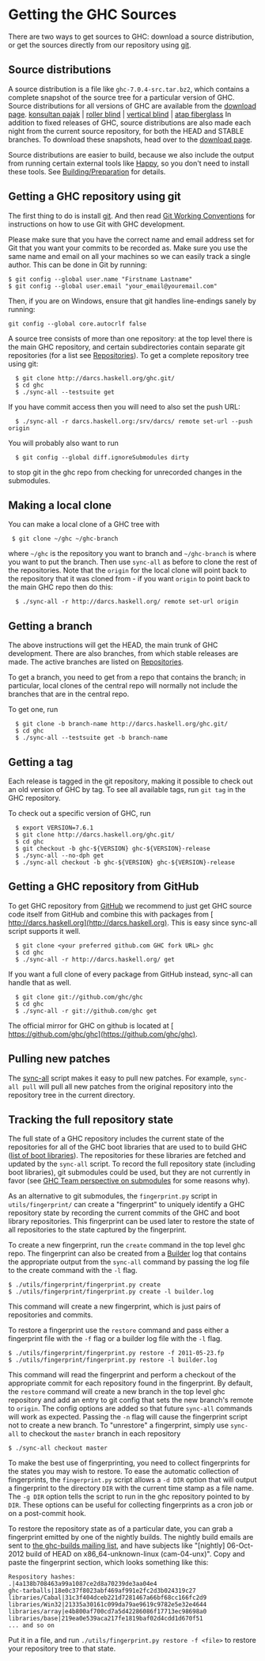 # Getting the GHC Sources



There are two ways to get sources to GHC: download a source distribution, or get the sources directly from our repository using [
git](http://git-scm.com/).


## Source distributions



A source distribution is a file like `ghc-7.0.4-src.tar.bz2`, which contains a complete snapshot of the source tree for a particular version of GHC. Source distributions for all versions of GHC are available from the [download page](http://www.haskell.org/ghc/download.html).
[
konsultan pajak](http://www.pbtaxand.com/our-services/tax-advisory-services) \| [
roller blind](http://www.tiraimodern.com/product/roller-blind) \| [
vertical blind](http://www.tiraimodern.com/product/vertical-blind) \| [
atap fiberglass](http://www.goldenfibreglass.com/product-atap-fiberglass.php)
In addition to fixed releases of GHC, source distributions are also made each night from the current source repository, for both the HEAD and STABLE branches. To download these snapshots, head over to the [download page](http://www.haskell.org/ghc/download.html).



Source distributions are easier to build, because we also include the output from running certain external tools like [
Happy](http://haskell.org/happy), so you don't need to install these tools. See [Building/Preparation](building/preparation) for details.


## Getting a GHC repository using git



The first thing to do is install [
git](http://git-scm.com/). And then read [Git Working Conventions](working-conventions/git) for instructions on how to use Git with GHC development.



Please make sure that you have the correct name and email address set for Git that you want your commits to be recorded as. Make sure you use the same name and email on all your machines so we can easily track a single author. This can be done in Git by running:


```wiki
$ git config --global user.name "Firstname Lastname"
$ git config --global user.email "your_email@youremail.com"
```


Then, if you are on Windows, ensure that git handles line-endings sanely by running:


```wiki
git config --global core.autocrlf false
```


A source tree consists of more than one repository: at the top level there is the main GHC repository, and certain subdirectories contain separate git repositories (for a list see [Repositories](repositories)). To get a complete repository tree using git:


```wiki
  $ git clone http://darcs.haskell.org/ghc.git/
  $ cd ghc
  $ ./sync-all --testsuite get
```


If you have commit access then you will need to also set the push URL:


```wiki
  $ ./sync-all -r darcs.haskell.org:/srv/darcs/ remote set-url --push origin
```


You will probably also want to run


```wiki
  $ git config --global diff.ignoreSubmodules dirty
```


to stop git in the ghc repo from checking for unrecorded changes in the submodules.


## Making a local clone



You can make a local clone of a GHC tree with


```wiki
 $ git clone ~/ghc ~/ghc-branch
```


where `~/ghc` is the repository you want to branch and `~/ghc-branch` is where you want to put the branch. Then use `sync-all` as before to clone the rest of the repositories.  Note that the `origin` for the local clone will point back to the repository that it was cloned from - if you want `origin` to point back to the main GHC repo then do this:


```wiki
  $ ./sync-all -r http://darcs.haskell.org/ remote set-url origin
```

## Getting a branch



The above instructions will get the HEAD, the main trunk of GHC development. There are also branches, from which stable releases are made. The active branches are listed on [Repositories](repositories).



To get a branch, you need to get from a repo that contains the branch; in particular, local clones of the central repo will normally not include the branches that are in the central repo.



To get one, run


```wiki
  $ git clone -b branch-name http://darcs.haskell.org/ghc.git/
  $ cd ghc
  $ ./sync-all --testsuite get -b branch-name
```

## Getting a tag



Each release is tagged in the git repository, making it possible to check out an old version of GHC by tag. To see all available tags, run `git tag` in the GHC repository.



To check out a specific version of GHC, run


```wiki
  $ export VERSION=7.6.1
  $ git clone http://darcs.haskell.org/ghc.git/
  $ cd ghc
  $ git checkout -b ghc-${VERSION} ghc-${VERSION}-release
  $ ./sync-all --no-dph get
  $ ./sync-all checkout -b ghc-${VERSION} ghc-${VERSION}-release
```

## Getting a GHC repository from GitHub



To get GHC repository from [
GitHub](http://www.github.com) we recommend to just get GHC source code itself from GitHub and combine this with packages from [
http://darcs.haskell.org](http://darcs.haskell.org). This is easy since sync-all script supports it well.


```wiki
  $ git clone <your preferred github.com GHC fork URL> ghc
  $ cd ghc
  $ ./sync-all -r http://darcs.haskell.org/ get
```


If you want a full clone of every package from GitHub instead, sync-all can handle that as well.


```wiki
  $ git clone git://github.com/ghc/ghc
  $ cd ghc
  $ ./sync-all -r git://github.com/ghc get
```


The official mirror for GHC on github is located at [
https://github.com/ghc/ghc](https://github.com/ghc/ghc).


## Pulling new patches



The [sync-all](building/sync-all) script makes it easy to pull new patches. For example, `sync-all pull` will pull all new patches from the original repository into the repository tree in the current directory.


## Tracking the full repository state



The full state of a GHC repository includes the current state of the repositories for all of the GHC boot libraries that are used to to build GHC ([list of boot libraries](repositories)). The repositories for these libraries are fetched and updated by the `sync-all` script. To record the full repository state (including boot libraries), git submodules could be used, but they are not currently in favor (see [GHC Team perspective on submodules](darcs-conversion#the-perspective-on-submodules) for some reasons why).



As an alternative to git submodules, the `fingerprint.py` script in `utils/fingerprint/` can create a "fingerprint" to uniquely identify a GHC repository state by recording the current commits of the GHC and boot library repositories. This fingerprint can be used later to restore the state of all repositories to the state captured by the fingerprint. 



To create a new fingerprint, run the `create` command in the top level ghc repo. The fingerprint can also be created from a [Builder](builder) log that contains the appropriate output from the `sync-all` command by passing the log file to the create command with the `-l` flag.


```wiki
$ ./utils/fingerprint/fingerprint.py create
$ ./utils/fingerprint/fingerprint.py create -l builder.log
```


This command will create a new fingerprint, which is just pairs of repositories and commits. 



To restore a fingerprint use the `restore` command and pass either a fingerprint file with the `-f` flag or a builder log file with the `-l` flag.


```wiki
$ ./utils/fingerprint/fingerprint.py restore -f 2011-05-23.fp
$ ./utils/fingerprint/fingerprint.py restore -l builder.log
```


This command will read the fingerprint and perform a checkout of the appropriate commit for each repository found in the fingerprint. By default, the `restore` command will create a new branch in the top level ghc repository and add an entry to git config that sets the new branch's remote to `origin`. The config options are added so that future `sync-all` commands will work as expected. Passing the `-n` flag will cause the fingerprint script not to create a new branch. To "unrestore" a fingerprint, simply use `sync-all` to checkout the `master` branch in each repository


```wiki
$ ./sync-all checkout master
```


To make the best use of fingerprinting, you need to collect fingerprints for the states you may wish to restore. To ease the automatic collection of fingerprints, the `fingerprint.py` script allows a `-d DIR` option that will output a fingerprint to the directory `DIR` with the current time stamp as a file name. The `-g DIR` option tells the script to run in the ghc repository pointed to by `DIR`. These options can be useful for collecting fingerprints as a cron job or on a post-commit hook.



To restore the repository state as of a particular date, you can grab a fingerprint emitted by one of the nightly builds.  The nightly build emails are sent to [
the ghc-builds mailing list](http://www.haskell.org/pipermail/ghc-builds/), and have subjects like "\[nightly\] 06-Oct-2012 build of HEAD on x86\_64-unknown-linux (cam-04-unx)".  Copy and paste the fingerprint section, which looks something like this:


```wiki
Respository hashes:
.|4a138b708463a99a1087ce2d8a70239de3aa04e4
ghc-tarballs|18e0c37f8023abf469af991e2fc2d3b024319c27
libraries/Cabal|31c3f404dceb221d7281467a66bf68cc166fc2d9
libraries/Win32|21335a30161c099da79ae9619c9782e5e32e4644
libraries/array|e4b800af700cd7a5d42286086f17713ec98698a0
libraries/base|219ea0e539aca217fe1819baf02d4cdd1d670f51
... and so on
```


Put it in a file, and run `./utils/fingerprint.py restore -f <file>` to restore your repository tree to that state.


